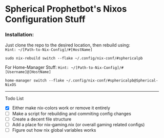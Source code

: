 # Spherical Prophetbot's Nixos Configuration Stuff
### Installation:

Just clone the repo to the desired location, 
then rebuild using: \
``Hint: ~/[Path-to-Nix-Config]/#[HostName]``
````
sudo nix-rebuild switch --flake ~/.config/nix-conf/#sphericalpb
````
For Home-Manager Stuff:
``Hint: ~/[Path-to-Nix-Config]/#[Username]@[HostName]``
````
home-manager switch --flake ~/.config/nix-conf/#sphericalpb@Spherical-NixOS
````


---
Todo List 
- [X] Either make nix-colors work or remove it entirely
- [ ] Make a script for rebuilding and commiting config changes
- [ ] Create a decent file structure
- [ ] Add a place for nix-gaming.nix (or overall gaming related configs)
- [ ] Figure out how nix global variables works
